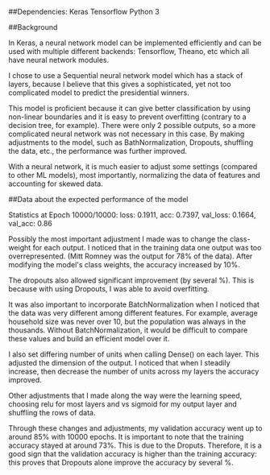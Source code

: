 ##Dependencies:
Keras
Tensorflow
Python 3


##Background

In Keras, a neural network model can be implemented efficiently and can be used with multiple different backends:
Tensorflow, Theano, etc which all have neural network modules.

I chose to use a Sequential neural network model which has a stack of layers, because I believe that this gives a
sophisticated, yet not too complicated model to predict the presidential winners.

This model is proficient because it can give better classification by using non-linear boundaries and it is easy
to prevent overfitting (contrary to a decision tree, for example).
There were only 2 possible outputs, so a more complicated neural network was not necessary in this case.
By making adjustments to the model, such as BathNormalization, Dropouts, shuffling the data, etc.,
the performance was further improved.

With a neural network, it is much easier to adjust some settings (compared to other ML models),
most importantly, normalizing the data of features and accounting for skewed data.


##Data about the expected performance of the model

Statistics at Epoch 10000/10000:
loss: 0.1911, acc: 0.7397, val_loss: 0.1664, val_acc: 0.86

Possibly the most important adjustment I made was to change the class-weight for each output. I noticed that in the
training data one output was too overrepresented. (Mitt Romney was the output for 78% of the data). After modifying the
model's class weights, the accuracy increased by 10%.

The dropouts also allowed significant improvement (by several %). This is because with using Dropouts, I was able to
avoid overfitting.

It was also important to incorporate BatchNormalization when I noticed that the data was very different among different
features. For example, average household size was never over 10, but the population was always in the thousands. Without
BatchNormalization, it would be difficult to compare these values and build an efficient model over it.

I also set differing number of units when calling Dense() on each layer.
This adjusted the dimension of the output. I noticed that when I steadily increase, then decrease the number of units
across my layers the accuracy improved.

Other adjustments that I made along the way were the learning speed, choosing relu for most layers and
vs sigmoid for my output layer and shuffling the rows of data.

Through these changes and adjustments, my validation accuracy went up to around 85% with 10000 epochs.
It is important to note that the training accuracy stayed at around 73%. This is due to the Droputs.
Therefore, it is a good sign that the validation accuracy is higher than the training accuracy:
this proves that Dropouts alone improve the accuracy by several %.

